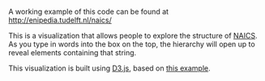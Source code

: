 A working example of this code can be found at http://enipedia.tudelft.nl/naics/

This is a visualization that allows people to explore the structure of <a href="http://www.census.gov/eos/www/naics/">NAICS</a>.  As you type in words into the box on the top, the hierarchy will open up to reveal elements containing that string.  

This visualization is built using <a href="http://d3js.org/">D3.js</a>, based on <a href="http://bl.ocks.org/1093025">this example</a>.